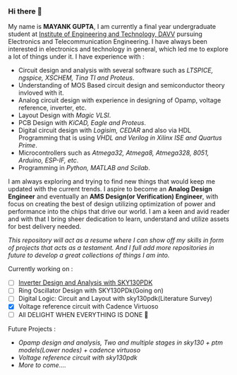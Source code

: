 ### Hi there 👋

My name is __MAYANK GUPTA__, I am currently a final year undergraduate student at [Institute of Engineering and Technology, DAVV](https://ietdavv.edu.in/) pursuing Electronics and Telecommunication Engineering. I have always been interested in electronics and technology in general, which led me to explore a lot of things under it. I have experience with :
  - Circuit design and analysis with several software such as _LTSPICE, ngspice, XSCHEM, Tina TI and Proteus_.
  - Understanding of MOS Based circuit design and semiconductor theory invloved with it.
  - Analog circuit design with experience in designing of Opamp, voltage reference, inverter, etc.
  - Layout Design with _Magic VLSI_.
  - PCB Design with _KiCAD, Eagle and Proteus_. 
  - Digital circuit design with _Logisim, CEDAR_ and also via HDL Programming that is using _VHDL and Verilog in Xilinx ISE and Quartus Prime_.
  - Microcontrollers such as _Atmega32, Atmega8, Atmega328, 8051, Arduino, ESP-IF, etc_.
  - Programming in _Python, MATLAB and Scilab_.

I am always exploring and trying to find new things that would keep me updated with the current trends. I aspire to become an __Analog Design Engineer__ and eventually an __AMS Design(or Verification) Engineer__, with focus on creating the best of design utilizing optimization of power and performance into the chips that drive our world. I am a keen and avid reader and with that I bring sheer dedication to learn, understand and utilize assets for best delivery needed.

_This repository will act as a resume where I can show off my skills in form of projects that acts as a testament. And I full add more repositories in future to develop a great collections of things I am into._

Currently working on :<br>
  - [ ] [Inverter Design and Analysis with SKY130PDK](https://github.com/D-curs-D/Inverter-design-and-analysis-using-sky130pdk)
  - [ ] Ring Oscillator Design with SKY130PDk(Going on)
  - [ ] Digital Logic: Circuit and Layout with sky130pdk(Literature Survey)
  - [x] Voltage reference circuit with Cadence Virtuoso
  - [ ] All DELIGHT WHEN EVERYTHING IS DONE :tada:

Future Projects :<br>
  - _Opamp design and analysis, Two and multiple stages in sky130 + ptm models(Lower nodes) + cadence virtuoso_
  - _Voltage reference circuit with sky130pdk_
  - _More to come...._
